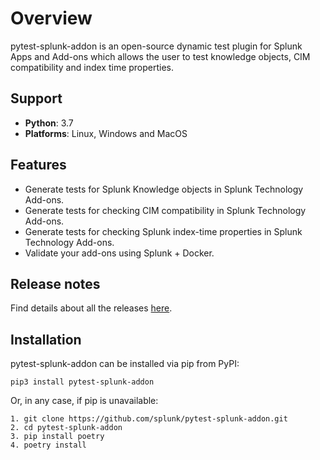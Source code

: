 # Overview

pytest-splunk-addon is an open-source dynamic test plugin for Splunk Apps and Add-ons
which allows the user to test knowledge objects, CIM compatibility and index time properties.

## Support

- **Python**: 3.7
- **Platforms**: Linux, Windows and MacOS

## Features

- Generate tests for Splunk Knowledge objects in Splunk Technology Add-ons.
- Generate tests for checking CIM compatibility in Splunk Technology Add-ons.
- Generate tests for checking Splunk index-time properties in Splunk Technology Add-ons.
- Validate your add-ons using Splunk + Docker.

## Release notes

Find details about all the releases [here](https://github.com/splunk/pytest-splunk-addon/releases).

## Installation

pytest-splunk-addon can be installed via pip from PyPI:

```console
pip3 install pytest-splunk-addon
```

Or, in any case, if pip is unavailable:

```console
1. git clone https://github.com/splunk/pytest-splunk-addon.git
2. cd pytest-splunk-addon
3. pip install poetry
4. poetry install
```
